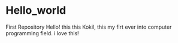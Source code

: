# Hello_world
First Repository
Hello! this this Kokil, this my firt ever into computer programming field. i love this!
